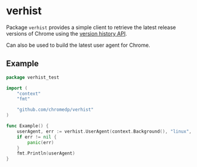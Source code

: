 # verhist

Package `verhist` provides a simple client to retrieve the latest release
versions of Chrome using the [version history API][verhist].

[verhist]: https://developer.chrome.com/docs/web-platform/versionhistory/guide

Can also be used to build the latest user agent for Chrome.

## Example

```go
package verhist_test

import (
	"context"
	"fmt"

	"github.com/chromedp/verhist"
)

func Example() {
	userAgent, err := verhist.UserAgent(context.Background(), "linux", "stable")
	if err != nil {
		panic(err)
	}
	fmt.Println(userAgent)
}
```
